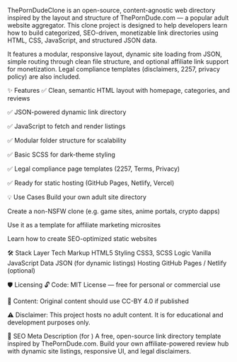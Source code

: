 ThePornDudeClone is an open-source, content-agnostic web directory inspired by the layout and structure of ThePornDude.com — a popular adult website aggregator. This clone project is designed to help developers learn how to build categorized, SEO-driven, monetizable link directories using HTML, CSS, JavaScript, and structured JSON data.

It features a modular, responsive layout, dynamic site loading from JSON, simple routing through clean file structure, and optional affiliate link support for monetization. Legal compliance templates (disclaimers, 2257, privacy policy) are also included.

✨ Features
✅ Clean, semantic HTML layout with homepage, categories, and reviews

✅ JSON-powered dynamic link directory

✅ JavaScript to fetch and render listings

✅ Modular folder structure for scalability

✅ Basic SCSS for dark-theme styling

✅ Legal compliance page templates (2257, Terms, Privacy)

✅ Ready for static hosting (GitHub Pages, Netlify, Vercel)

💡 Use Cases
Build your own adult site directory

Create a non-NSFW clone (e.g. game sites, anime portals, crypto dapps)

Use it as a template for affiliate marketing microsites

Learn how to create SEO-optimized static websites

🛠️ Stack
Layer	Tech
Markup	HTML5
Styling	CSS3, SCSS
Logic	Vanilla JavaScript
Data	JSON (for dynamic listings)
Hosting	GitHub Pages / Netlify (optional)

🛡️ Licensing
🔓 Code: MIT License — free for personal or commercial use

📝 Content: Original content should use CC-BY 4.0 if published

⚠️ Disclaimer: This project hosts no adult content. It is for educational and development purposes only.

📣 SEO Meta Description (for <meta name="description">)
A free, open-source link directory template inspired by ThePornDude.com. Build your own affiliate-powered review hub with dynamic site listings, responsive UI, and legal disclaimers.
